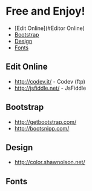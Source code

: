 # Free and Enjoy!

   * [Edit Online](#Editor Online)
   * [Bootstrap](#Bootstrap)
   * [Design](#Design)
   * [Fonts](#Fonts)

## Edit Online

* http://codev.it/ - Codev (ftp)
* http://jsfiddle.net/ - JsFiddle

## Bootstrap

* http://getbootstrap.com/
* http://bootsnipp.com/

## Design

* http://color.shawnolson.net/

## Fonts





